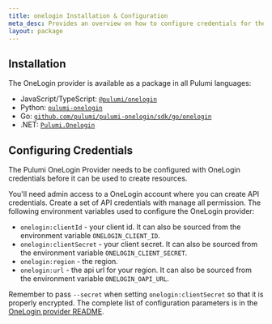 ```yaml
---
title: onelogin Installation & Configuration
meta_desc: Provides an overview on how to configure credentials for the Pulumi onelogin Provider.
layout: package
---
```


## Installation

The OneLogin provider is available as a package in all Pulumi languages:

* JavaScript/TypeScript: [`@pulumi/onelogin`](https://www.npmjs.com/package/@pulumi/onelogin)
* Python: [`pulumi-onelogin`](https://pypi.org/project/pulumi-onelogin/)
* Go: [`github.com/pulumi/pulumi-onelogin/sdk/go/onelogin`](https://github.com/pulumi/pulumi-onelogin)
* .NET: [`Pulumi.Onelogin`](https://www.nuget.org/packages/Pulumi.Onelogin)

## Configuring Credentials

The Pulumi OneLogin Provider needs to be configured with OneLogin credentials
before it can be used to create resources.

You'll need admin access to a OneLogin account where you can create API credentials.
Create a set of API credentials with manage all permission.
The following environment variables used to configure the OneLogin provider:

* `onelogin:clientId` - your client id. It can also be sourced from the environment variable `ONELOGIN_CLIENT_ID`.
* `onelogin:clientSecret` - your client secret. It can also be sourced from the environment variable `ONELOGIN_CLIENT_SECRET`.
* `onelogin:region` - the region.
* `onelogin:url` - the api url for your region. It can also be sourced from the environment variable `ONELOGIN_OAPI_URL`.

Remember to pass `--secret` when setting `onelogin:clientSecret` so that it is properly encrypted. The complete list of
configuration parameters is in the
[OneLogin provider README](https://github.com/pulumi/pulumi-onelogin/blob/master/README.md).
